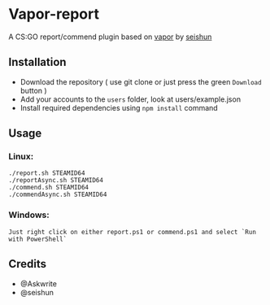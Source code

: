 # Vapor-report

A CS:GO report/commend plugin based on [vapor](https://github.com/scholtzm/vapor) by [seishun](https://github.com/seishun)

## Installation
* Download the repository ( use git clone or just press the green `Download` button )
* Add your accounts to the `users` folder, look at users/example.json
* Install required dependencies using `npm install` command

## Usage
### Linux:
    ./report.sh STEAMID64
    ./reportAsync.sh STEAMID64
    ./commend.sh STEAMID64
    ./commendAsync.sh STEAMID64
### Windows:
    Just right click on either report.ps1 or commend.ps1 and select `Run with PowerShell`

## Credits
* @Askwrite
* @seishun
